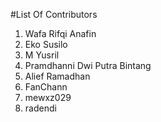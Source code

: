 #List Of Contributors

1. Wafa Rifqi Anafin
2. Eko Susilo
3. M Yusril
4. Pramdhanni Dwi Putra Bintang
5. Alief Ramadhan
6. FanChann
7. mewxz029
8. radendi
